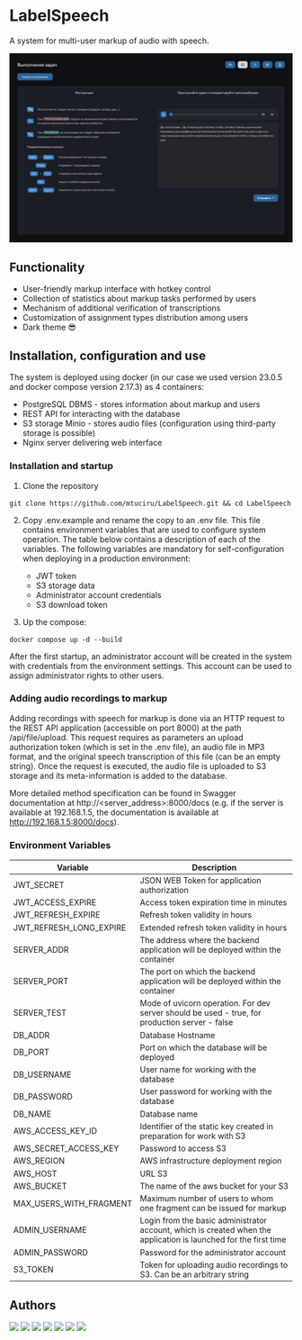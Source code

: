 # LabelSpeech

A system for multi-user markup of audio with speech.

![LabelSpeech](img/labelspeech.jpg)

## Functionality

- User-friendly markup interface with hotkey control
- Collection of statistics about markup tasks performed by users
- Mechanism of additional verification of transcriptions 
- Customization of assignment types distribution among users
- Dark theme 😎

## Installation, configuration and use

The system is deployed using docker (in our case we used version 23.0.5 and docker compose version 2.17.3) as 4 containers:
- PostgreSQL DBMS - stores information about markup and users
- REST API for interacting with the database
- S3 storage Minio - stores audio files (configuration using third-party storage is possible)
- Nginx server delivering web interface

### Installation and startup

1. Clone the repository
```
git clone https://github.com/mtuciru/LabelSpeech.git && cd LabelSpeech
```

2. Copy .env.example and rename the copy to an .env file. This file contains environment variables that are used to configure system operation. The table below contains a description of each of the variables. The following variables are mandatory for self-configuration when deploying in a production environment:
	- JWT token
	- S3 storage data 
	- Administrator account credentials
	- S3 download token

3. Up the compose:
```
docker compose up -d --build
```

After the first startup, an administrator account will be created in the system with credentials from the environment settings. This account can be used to assign administrator rights to other users.

### Adding audio recordings to markup

Adding recordings with speech for markup is done via an HTTP request to the REST API application (accessible on port 8000) at the path /api/file/upload. This request requires as parameters an upload authorization token (which is set in the .env file), an audio file in MP3 format, and the original speech transcription of this file (can be an empty string). Once the request is executed, the audio file is uploaded to S3 storage and its meta-information is added to the database.

More detailed method specification can be found in Swagger documentation at http://<server_address>:8000/docs (e.g. if the server is available at 192.168.1.5, the documentation is available at http://192.168.1.5:8000/docs).

### Environment Variables

| Variable | Description                                                                                                                            |
| ----------------------- | ----------------------------------------------------------------------------------------------------------------------- |
| JWT_SECRET              | JSON WEB Token for application authorization                                                                            |
| JWT_ACCESS_EXPIRE       | Access token expiration time in minutes                                                                                 |
| JWT_REFRESH_EXPIRE      | Refresh token validity in hours                                                                                         |
| JWT_REFRESH_LONG_EXPIRE | Extended refresh token validity in hours                                                                                |
| SERVER_ADDR             | The address where the backend application will be deployed within the container                                         |
| SERVER_PORT             | The port on which the backend application will be deployed within the container                                         |
| SERVER_TEST             | Mode of uvicorn operation. For dev server should be used - true, for production server - false                          |
| DB_ADDR                 | Database Hostname                                                                                                       |
| DB_PORT                 | Port on which the database will be deployed                                                                             |
| DB_USERNAME             |  User name for working with the database                                                                                |
| DB_PASSWORD             | User password for working with the database                                                                             |
| DB_NAME                 |  Database name                                                                                                          |
| AWS_ACCESS_KEY_ID       | Identifier of the static key created in preparation for work with S3                                                    |
| AWS_SECRET_ACCESS_KEY   | Password to access S3                                                                                                   |
| AWS_REGION              | AWS infrastructure deployment region                                                                                    |
| AWS_HOST                | URL S3                                                                                                                  |
| AWS_BUCKET              | The name of the aws bucket for your S3                                                                                  |
| MAX_USERS_WITH_FRAGMENT | Maximum number of users to whom one fragment can be issued for markup                             		            |
| ADMIN_USERNAME          | Login from the basic administrator account, which is created when the application is launched for the first time        |
| ADMIN_PASSWORD          | Password for the administrator account                                                                                  |
| S3_TOKEN                | Token for uploading audio recordings to S3. Can be an arbitrary string                                                  |

## Authors
[<img src="https://github.com/polestvr.png" width="60px;"/>](https://github.com/polestvr)
[<img src="https://github.com/cuttenEDU.png" width="60px;"/>](https://github.com/cuttenEDU)
[<img src="https://github.com/RuslanZalikov.png" width="60px;"/>](https://github.com/RuslanZalikov)
[<img src="https://github.com/Filadrif.png" width="60px;"/>](https://github.com/Filadrif)
[<img src="https://github.com/petrosyyaann.png" width="60px;"/>](https://github.com/petrosyyaann)
[<img src="https://github.com/littowl.png" width="60px;"/>](https://github.com/littowl)
[<img src="https://github.com/pndsdn.png" width="60px;"/>](https://github.com/pndsdn)





